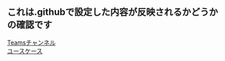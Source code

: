## これは.githubで設定した内容が反映されるかどうかの確認です

[Teamsチャンネル](https://teams.microsoft.com/l/channel/19%3A711ee842dc614efd88dc22fc6289382f%40thread.tacv2/D01_GitHub?groupId=004f46b9-22a7-44ad-80b4-defbd37b7220&tenantId=3f6995d4-58de-40ae-8530-0e34eac1373b)  
[ユースケース](https://nidek.box.com/s/bgsncs2jgz8zr4ckpobiigqxgkt92qi1)

